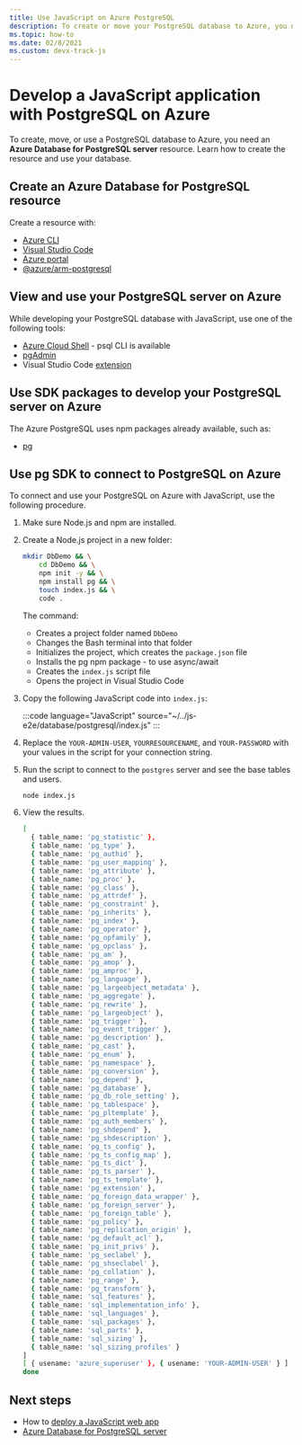 ```yaml
---
title: Use JavaScript on Azure PostgreSQL
description: To create or move your PostgreSQL database to Azure, you need a PostgreSQL resource. 
ms.topic: how-to
ms.date: 02/8/2021
ms.custom: devx-track-js
---
```


# Develop a JavaScript application with PostgreSQL on Azure

To create, move, or use a PostgreSQL database to Azure, you need an **Azure Database for PostgreSQL server** resource. Learn how to create the resource and use your database.

## Create an Azure Database for PostgreSQL resource 

Create a resource with:

* [Azure CLI]()
* [Visual Studio Code](../with-visual-studio-code/create-azure-database.md#create-a-postgresql-database)
* [Azure portal](https://ms.portal.azure.com/#create/Microsoft.PostgreSQLServer)
* [@azure/arm-postgresql](https://www.npmjs.com/package/@azure/arm-postgresql)

## View and use your PostgreSQL server on Azure
While developing your PostgreSQL database with JavaScript, use one of the following tools:

* [Azure Cloud Shell](https://shell.azure.com/) - psql CLI is available
* [pgAdmin](https://www.pgadmin.org/)
* Visual Studio Code [extension](https://marketplace.visualstudio.com/items?itemName=ms-azuretools.vscode-cosmosdb)

## Use SDK packages to develop your PostgreSQL server on Azure

The Azure PostgreSQL uses npm packages already available, such as:

* [pg](https://www.npmjs.com/package/pg)

## Use pg SDK to connect to PostgreSQL on Azure

To connect and use your PostgreSQL on Azure with JavaScript, use the following procedure.

1. Make sure Node.js and npm are installed.
1. Create a Node.js project in a new folder:

    ```bash
    mkdir DbDemo && \
        cd DbDemo && \
        npm init -y && \
        npm install pg && \
        touch index.js && \
        code .
    ```

    The command:
    * Creates a project folder named `DbDemo`
    * Changes the Bash terminal into that folder
    * Initializes the project, which creates the `package.json` file
    * Installs the pg npm package - to use async/await
    * Creates the `index.js` script file
    * Opens the project in Visual Studio Code

1. Copy the following JavaScript code into `index.js`:

    :::code language="JavaScript" source="~/../js-e2e/database/postgresql/index.js" :::

1. Replace the `YOUR-ADMIN-USER`, `YOURRESOURCENAME`, and `YOUR-PASSWORD` with your values in the script for your connection string. 

1. Run the script to connect to the `postgres` server and see the base tables and users.

    ```bash
    node index.js
    ```

1. View the results. 

    ```bash
    [
      { table_name: 'pg_statistic' },
      { table_name: 'pg_type' },
      { table_name: 'pg_authid' },
      { table_name: 'pg_user_mapping' },
      { table_name: 'pg_attribute' },
      { table_name: 'pg_proc' },
      { table_name: 'pg_class' },
      { table_name: 'pg_attrdef' },
      { table_name: 'pg_constraint' },
      { table_name: 'pg_inherits' },
      { table_name: 'pg_index' },
      { table_name: 'pg_operator' },
      { table_name: 'pg_opfamily' },
      { table_name: 'pg_opclass' },
      { table_name: 'pg_am' },
      { table_name: 'pg_amop' },
      { table_name: 'pg_amproc' },
      { table_name: 'pg_language' },
      { table_name: 'pg_largeobject_metadata' },
      { table_name: 'pg_aggregate' },
      { table_name: 'pg_rewrite' },
      { table_name: 'pg_largeobject' },
      { table_name: 'pg_trigger' },
      { table_name: 'pg_event_trigger' },
      { table_name: 'pg_description' },
      { table_name: 'pg_cast' },
      { table_name: 'pg_enum' },
      { table_name: 'pg_namespace' },
      { table_name: 'pg_conversion' },
      { table_name: 'pg_depend' },
      { table_name: 'pg_database' },
      { table_name: 'pg_db_role_setting' },
      { table_name: 'pg_tablespace' },
      { table_name: 'pg_pltemplate' },
      { table_name: 'pg_auth_members' },
      { table_name: 'pg_shdepend' },
      { table_name: 'pg_shdescription' },
      { table_name: 'pg_ts_config' },
      { table_name: 'pg_ts_config_map' },
      { table_name: 'pg_ts_dict' },
      { table_name: 'pg_ts_parser' },
      { table_name: 'pg_ts_template' },
      { table_name: 'pg_extension' },
      { table_name: 'pg_foreign_data_wrapper' },
      { table_name: 'pg_foreign_server' },
      { table_name: 'pg_foreign_table' },
      { table_name: 'pg_policy' },
      { table_name: 'pg_replication_origin' },
      { table_name: 'pg_default_acl' },
      { table_name: 'pg_init_privs' },
      { table_name: 'pg_seclabel' },
      { table_name: 'pg_shseclabel' },
      { table_name: 'pg_collation' },
      { table_name: 'pg_range' },
      { table_name: 'pg_transform' },
      { table_name: 'sql_features' },
      { table_name: 'sql_implementation_info' },
      { table_name: 'sql_languages' },
      { table_name: 'sql_packages' },
      { table_name: 'sql_parts' },
      { table_name: 'sql_sizing' },
      { table_name: 'sql_sizing_profiles' }
    ]
    [ { usename: 'azure_superuser' }, { usename: 'YOUR-ADMIN-USER' } ]
    done
    ```

## Next steps

* How to [deploy a JavaScript web app](../deploy-web-app.md)
* [Azure Database for PostgreSQL server](/azure/postgresql/)